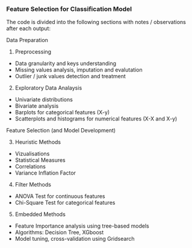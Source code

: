 ### Feature Selection for Classification Model

The code is divided into the following sections with notes / observations after each output:

Data Preparation
1. Preprocessing
- Data granularity and keys understanding
- Missing values analysis, imputation and evalutation
- Outlier / junk values detection and treatment
  
2. Exploratory Data Analaysis
- Univariate distributions 
- Bivariate analysis 
- Barplots for categorical features (X-y)
- Scatterplots and histograms for numerical features (X-X and X-y)

Feature Selection (and Model Development)

3. Heuristic Methods
- Vizualisations
- Statistical Measures
- Correlations
- Variance Inflation Factor 

4. Filter Methods
- ANOVA Test for continuous features
- Chi-Square Test for categorical features
   
5. Embedded Methods
- Feature Importance analysis using tree-based models
- Algorithms: Decision Tree, XGboost
- Model tuning, cross-validation using Gridsearch
